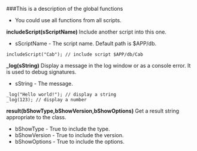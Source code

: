 ###This is a description of the global functions

* You could use all functions from all scripts.

**includeScript(sScriptName)** Include another script into this one.

* sScriptName - The script name. Default path is $APP/db.

```
includeScript("Cab"); // include script $APP/db/Cab
```
**_log(sString)** Display a message in the log window or as a console error. It is used to debug signatures.

* sString - The message.

```
_log("Hello world!"); // display a string
_log(123); // display a number
```
**result(bShowType,bShowVersion,bShowOptions)** Get a result string appropriate to the class.

* bShowType - True to include the type.
* bShowVersion - True to include the version.
* bShowOptions - True to include the options.

```
```
